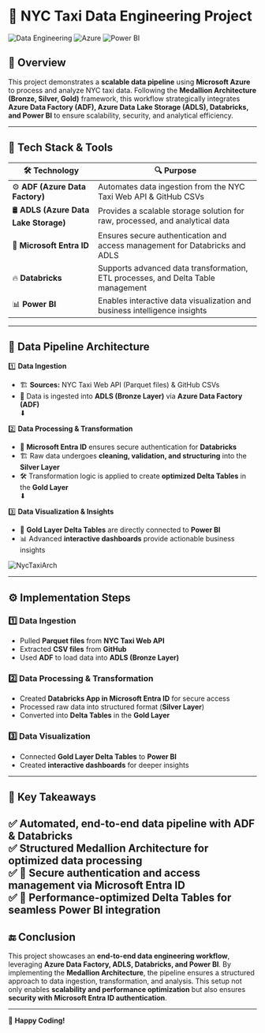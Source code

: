 # 🚖 NYC Taxi Data Engineering Project

![Data Engineering](https://img.shields.io/badge/Data%20Engineering-%F0%9F%9A%80-blue)
![Azure](https://img.shields.io/badge/Azure-ADLS%20%7C%20ADF%20%7C%20Databricks-0089D6)
![Power BI](https://img.shields.io/badge/Visualization-Power%20BI-yellow)

## 📌 Overview
This project demonstrates a **scalable data pipeline** using **Microsoft Azure** to process and analyze NYC taxi data. Following the **Medallion Architecture (Bronze, Silver, Gold)** framework, this workflow strategically integrates **Azure Data Factory (ADF), Azure Data Lake Storage (ADLS), Databricks, and Power BI** to ensure scalability, security, and analytical efficiency.

---

## 🚀 Tech Stack & Tools

| 🛠 **Technology**    | 🔍 **Purpose** |
|--------------------|--------------|
| ⚙️ **ADF (Azure Data Factory)** | Automates data ingestion from the NYC Taxi Web API & GitHub CSVs |
| 🛢 **ADLS (Azure Data Lake Storage)** | Provides a scalable storage solution for raw, processed, and analytical data |
| 🔐 **Microsoft Entra ID** | Ensures secure authentication and access management for Databricks and ADLS |
| 🔥 **Databricks** | Supports advanced data transformation, ETL processes, and Delta Table management |
| 📊 **Power BI** | Enables interactive data visualization and business intelligence insights |

---

## 🔄 Data Pipeline Architecture

1️⃣ **Data Ingestion**
   - 🏗 **Sources:** NYC Taxi Web API (Parquet files) & GitHub CSVs  
   - 🚀 Data is ingested into **ADLS (Bronze Layer)** via **Azure Data Factory (ADF)**  
   ⬇

2️⃣ **Data Processing & Transformation**
   - 🔑 **Microsoft Entra ID** ensures secure authentication for **Databricks**  
   - 🏗 Raw data undergoes **cleaning, validation, and structuring** into the **Silver Layer**  
   - 🛠 Transformation logic is applied to create **optimized Delta Tables** in the **Gold Layer**  
   ⬇

3️⃣ **Data Visualization & Insights**
   - 📡 **Gold Layer Delta Tables** are directly connected to **Power BI**  
   - 📊 Advanced **interactive dashboards** provide actionable business insights  


![NycTaxiArch](https://github.com/user-attachments/assets/06654f39-c2c2-4975-be72-fa0a954d176d)

---

## ⚙️ Implementation Steps

### 1️⃣ **Data Ingestion**
- Pulled **Parquet files** from **NYC Taxi Web API**
- Extracted **CSV files** from **GitHub**
- Used **ADF** to load data into **ADLS (Bronze Layer)**

### 2️⃣ **Data Processing & Transformation**
- Created **Databricks App in Microsoft Entra ID** for secure access
- Processed raw data into structured format (**Silver Layer**)
- Converted into **Delta Tables** in the **Gold Layer**

### 3️⃣ **Data Visualization**
- Connected **Gold Layer Delta Tables** to **Power BI**
- Created **interactive dashboards** for deeper insights

---

## 📌 Key Takeaways
✅ **Automated, end-to-end data pipeline** with ADF & Databricks  
✅ **Structured Medallion Architecture** for optimized data processing  
✅ 🔐 **Secure authentication and access management** via Microsoft Entra ID  
✅ 🚀 **Performance-optimized Delta Tables** for seamless Power BI integration  
---

## 🔚 Conclusion
This project showcases an **end-to-end data engineering workflow**, leveraging **Azure Data Factory, ADLS, Databricks, and Power BI**. By implementing the **Medallion Architecture**, the pipeline ensures a structured approach to data ingestion, transformation, and analysis. This setup not only enables **scalability and performance optimization** but also ensures **security with Microsoft Entra ID authentication**. 

---

🚀 **Happy Coding!**
